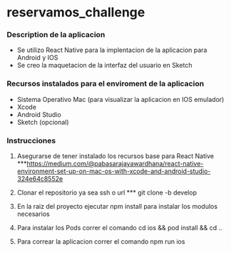 # reservamos_challenge

### Description de la aplicacion
- Se utilizo React Native para la implentacion de la aplicacion para Android y IOS
- Se creo la maquetacion de la interfaz del usuario en Sketch

### Recursos instalados para el enviroment de la aplicacion
- Sistema Operativo Mac (para visualizar la aplicacion en IOS emulador)
- Xcode
- Android Studio
- Sketch (opcional)

### Instrucciones
1)  Asegurarse de tener instalado los recursos base para React Native
***https://medium.com/@pabasarajayawardhana/react-native-environment-set-up-on-mac-os-with-xcode-and-android-studio-324e64c8552e

2) Clonar el repositorio ya sea ssh o url
  *** git clone -b develop <repositoryURL>

3) En la raiz del proyecto ejecutar npm install para instalar los modulos necesarios

4) Para instalar los Pods correr el comando cd ios && pod install && cd ..

5) Para correar la aplicacion correr el comando npm run ios

